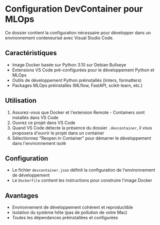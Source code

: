 # Configuration DevContainer pour MLOps

Ce dossier contient la configuration nécessaire pour développer dans un environnement conteneurisé avec Visual Studio Code.

## Caractéristiques

- Image Docker basée sur Python 3.10 sur Debian Bullseye
- Extensions VS Code pré-configurées pour le développement Python et MLOps
- Outils de développement Python préinstallés (linters, formatters)
- Packages MLOps préinstallés (MLflow, FastAPI, scikit-learn, etc.)

## Utilisation

1. Assurez-vous que Docker et l'extension Remote - Containers sont installés dans VS Code
2. Ouvrez ce projet dans VS Code
3. Quand VS Code détecte la présence du dossier `.devcontainer`, il vous proposera d'ouvrir le projet dans un container
4. Sélectionnez "Reopen in Container" pour démarrer le développement dans l'environnement isolé

## Configuration

- Le fichier `devcontainer.json` définit la configuration de l'environnement de développement
- Le `Dockerfile` contient les instructions pour construire l'image Docker

## Avantages

- Environnement de développement cohérent et reproductible
- Isolation du système hôte (pas de pollution de votre Mac)
- Toutes les dépendances préinstallées et configurées
